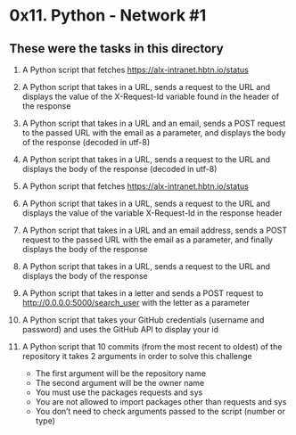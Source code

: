 # 0x11. Python - Network #1
## These were the tasks in this directory

1. A Python script that fetches https://alx-intranet.hbtn.io/status
2. A Python script that takes in a URL, sends a request to the URL and displays the value of the X-Request-Id variable found in the header of the response
3. A Python script that takes in a URL and an email, sends a POST request to the passed URL with the email as a parameter, and displays the body of the response (decoded in utf-8)
4. A Python script that takes in a URL, sends a request to the URL and displays the body of the response (decoded in utf-8)
5. A Python script that fetches https://alx-intranet.hbtn.io/status
6. A Python script that takes in a URL, sends a request to the URL and displays the value of the variable X-Request-Id in the response header
7. A Python script that takes in a URL and an email address, sends a POST request to the passed URL with the email as a parameter, and finally displays the body of the response
8. A Python script that takes in a URL, sends a request to the URL and displays the body of the response
9. A Python script that takes in a letter and sends a POST request to http://0.0.0.0:5000/search_user with the letter as a parameter
10. A Python script that takes your GitHub credentials (username and password) and uses the GitHub API to display your id
11. A Python script that 10 commits (from the most recent to oldest) of the repository it takes 2 arguments in order to solve this challenge

    - The first argument will be the repository name
    - The second argument will be the owner name
    - You must use the packages requests and sys
    - You are not allowed to import packages other than requests and sys
    - You don’t need to check arguments passed to the script (number or type)